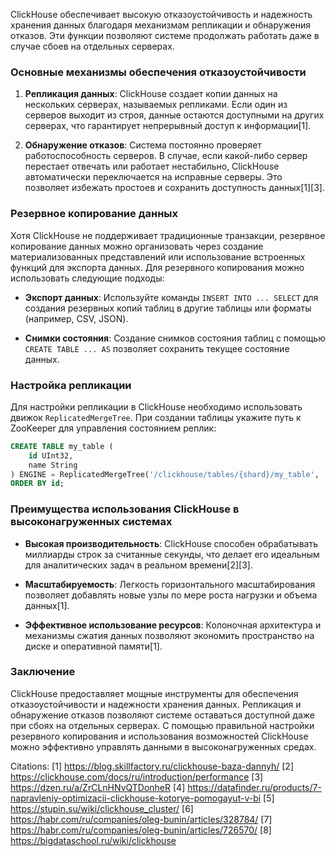 ClickHouse обеспечивает высокую отказоустойчивость и надежность хранения данных благодаря механизмам репликации и обнаружения отказов. Эти функции позволяют системе продолжать работать даже в случае сбоев на отдельных серверах.

### Основные механизмы обеспечения отказоустойчивости

1. **Репликация данных**: ClickHouse создает копии данных на нескольких серверах, называемых репликами. Если один из серверов выходит из строя, данные остаются доступными на других серверах, что гарантирует непрерывный доступ к информации[1].

2. **Обнаружение отказов**: Система постоянно проверяет работоспособность серверов. В случае, если какой-либо сервер перестает отвечать или работает нестабильно, ClickHouse автоматически переключается на исправные серверы. Это позволяет избежать простоев и сохранить доступность данных[1][3].

### Резервное копирование данных

Хотя ClickHouse не поддерживает традиционные транзакции, резервное копирование данных можно организовать через создание материализованных представлений или использование встроенных функций для экспорта данных. Для резервного копирования можно использовать следующие подходы:

- **Экспорт данных**: Используйте команды `INSERT INTO ... SELECT` для создания резервных копий таблиц в другие таблицы или форматы (например, CSV, JSON).
  
- **Снимки состояния**: Создание снимков состояния таблиц с помощью `CREATE TABLE ... AS` позволяет сохранить текущее состояние данных.

### Настройка репликации

Для настройки репликации в ClickHouse необходимо использовать движок `ReplicatedMergeTree`. При создании таблицы укажите путь к ZooKeeper для управления состоянием реплик:

```sql
CREATE TABLE my_table (
    id UInt32,
    name String
) ENGINE = ReplicatedMergeTree('/clickhouse/tables/{shard}/my_table', '{replica}')
ORDER BY id;
```

### Преимущества использования ClickHouse в высоконагруженных системах

- **Высокая производительность**: ClickHouse способен обрабатывать миллиарды строк за считанные секунды, что делает его идеальным для аналитических задач в реальном времени[2][3].
  
- **Масштабируемость**: Легкость горизонтального масштабирования позволяет добавлять новые узлы по мере роста нагрузки и объема данных[1].

- **Эффективное использование ресурсов**: Колоночная архитектура и механизмы сжатия данных позволяют экономить пространство на диске и оперативной памяти[1].

### Заключение

ClickHouse предоставляет мощные инструменты для обеспечения отказоустойчивости и надежности хранения данных. Репликация и обнаружение отказов позволяют системе оставаться доступной даже при сбоях на отдельных серверах. С помощью правильной настройки резервного копирования и использования возможностей ClickHouse можно эффективно управлять данными в высоконагруженных средах.

Citations:
[1] https://blog.skillfactory.ru/clickhouse-baza-dannyh/
[2] https://clickhouse.com/docs/ru/introduction/performance
[3] https://dzen.ru/a/ZrCLnHNvQTDonheR
[4] https://datafinder.ru/products/7-napravleniy-optimizacii-clickhouse-kotorye-pomogayut-v-bi
[5] https://stupin.su/wiki/clickhouse_cluster/
[6] https://habr.com/ru/companies/oleg-bunin/articles/328784/
[7] https://habr.com/ru/companies/oleg-bunin/articles/726570/
[8] https://bigdataschool.ru/wiki/clickhouse